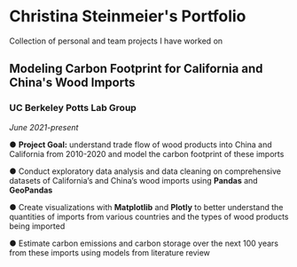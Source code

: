 # Christina Steinmeier's Portfolio
Collection of personal and team projects I have worked on
## Modeling Carbon Footprint for California and China's Wood Imports
### UC Berkeley Potts Lab Group
*June 2021-present*

● **Project Goal:** understand trade flow of wood products into China and California from 2010-2020 and model the carbon footprint of these imports

● Conduct exploratory data analysis and data cleaning on comprehensive datasets of California’s and China’s wood imports using **Pandas** and **GeoPandas**

● Create visualizations with **Matplotlib** and **Plotly** to better understand the quantities of imports from various countries and the types of wood products being imported

● Estimate carbon emissions and carbon storage over the next 100 years from these imports using models from literature review

